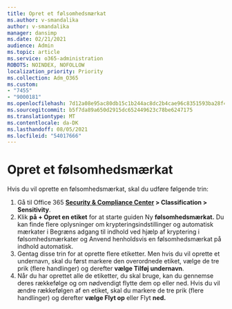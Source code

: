 ```yaml
---
title: Opret et følsomhedsmærkat
ms.author: v-smandalika
author: v-smandalika
manager: dansimp
ms.date: 02/21/2021
audience: Admin
ms.topic: article
ms.service: o365-administration
ROBOTS: NOINDEX, NOFOLLOW
localization_priority: Priority
ms.collection: Adm_O365
ms.custom:
- "7455"
- "9000181"
ms.openlocfilehash: 7d12a08e95ac80db15c1b244ac8dc2b4cae96c8351593ba28f4f4a9790dada4f
ms.sourcegitcommit: b5f7da89a650d2915dc652449623c78be6247175
ms.translationtype: MT
ms.contentlocale: da-DK
ms.lasthandoff: 08/05/2021
ms.locfileid: "54017666"
---
```

# <a name="create-a-sensitivity-label"></a>Opret et følsomhedsmærkat

Hvis du vil oprette en følsomhedsmærkat, skal du udføre følgende trin:

1. Gå til Office 365 **[Security & Compliance Center](https://sip.protection.office.com/) > Classification > Sensitivity**.
2. Klik **på + Opret en etiket** for at starte guiden Ny **følsomhedsmærkat.** Du kan finde flere oplysninger om [](/microsoft-365/compliance/encryption-sensitivity-labels) krypteringsindstillinger og automatisk mærkater [](/microsoft-365/compliance/apply-sensitivity-label-automatically)i Begræns adgang til indhold ved hjælp af kryptering i følsomhedsmærkater og Anvend henholdsvis en følsomhedsmærkat på indhold automatisk.
3. Gentag disse trin for at oprette flere etiketter. Men hvis du vil oprette et undernavn, skal du først markere den overordnede etiket, vælge de tre prik (flere handlinger) og derefter **vælge Tilføj undernavn**.
4. Når du har oprettet alle de etiketter, du skal bruge, kan du gennemse deres rækkefølge og om nødvendigt flytte dem op eller ned. Hvis du vil ændre rækkefølgen af en etiket, skal du markere de tre prik (flere handlinger) og derefter **vælge Flyt op** eller Flyt **ned.** 
